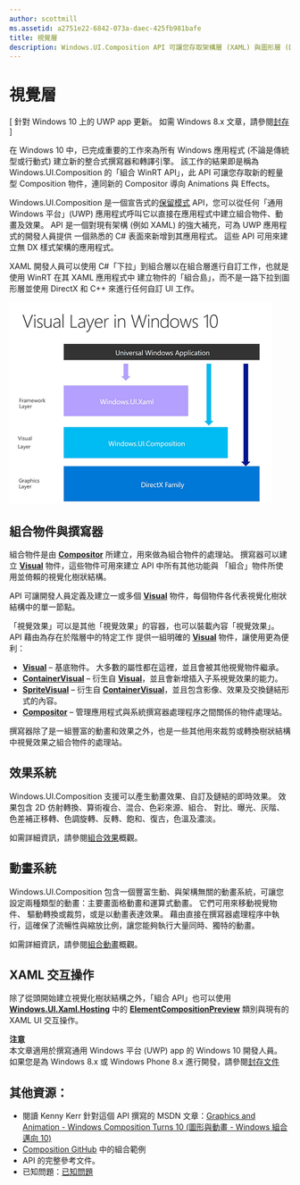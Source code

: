 ```yaml
---
author: scottmill
ms.assetid: a2751e22-6842-073a-daec-425fb981bafe
title: 視覺層
description: Windows.UI.Composition API 可讓您存取架構層 (XAML) 與圖形層 (DirectX) 之間的組合層。
---
```

# 視覺層

\[ 針對 Windows 10 上的 UWP app 更新。 如需 Windows 8.x 文章，請參閱[封存](http://go.microsoft.com/fwlink/p/?linkid=619132) \]

在 Windows 10 中，已完成重要的工作來為所有 Windows 應用程式 (不論是傳統型或行動式) 建立新的整合式撰寫器和轉譯引擎。 該工作的結果即是稱為 Windows.UI.Composition 的「組合 WinRT API」，此 API 可讓您存取新的輕量型 Composition 物件，連同新的 Compositor 導向 Animations 與 Effects。

Windows.UI.Composition 是一個宣告式的[保留模式](https://msdn.microsoft.com/library/windows/desktop/ff684178.aspx) API，您可以從任何「通用 Windows 平台」(UWP) 應用程式呼叫它以直接在應用程式中建立組合物件、動畫及效果。 API 是一個對現有架構 (例如 XAML) 的強大補充，可為 UWP 應用程式的開發人員提供 一個熟悉的 C# 表面來新增到其應用程式。 這些 API 可用來建立無 DX 樣式架構的應用程式。

XAML 開發人員可以使用 C#「下拉」到組合層以在組合層進行自訂工作，也就是使用 WinRT 在其 XAML 應用程式中 建立物件的「組合島」，而不是一路下拉到圖形層並使用 DirectX 和 C++ 來進行任何自訂 UI 工作。

![](images/layers-win-ui-composition.png)
## <span id="Composition_Objects_and_The_Compositor"></span><span id="composition_objects_and_the_compositor"></span><span id="COMPOSITION_OBJECTS_AND_THE_COMPOSITOR"></span>組合物件與撰寫器

組合物件是由 [**Compositor**](https://msdn.microsoft.com/library/windows/apps/Dn706789) 所建立，用來做為組合物件的處理站。 撰寫器可以建立 [**Visual**](https://msdn.microsoft.com/library/windows/apps/Dn706858) 物件，這些物件可用來建立 API 中所有其他功能與 「組合」物件所使用並倚賴的視覺化樹狀結構。

API 可讓開發人員定義及建立一或多個 [**Visual**](https://msdn.microsoft.com/library/windows/apps/Dn706858) 物件，每個物件各代表視覺化樹狀結構中的單一節點。

「視覺效果」可以是其他「視覺效果」的容器，也可以裝載內容「視覺效果」。 API 藉由為存在於階層中的特定工作 提供一組明確的 [**Visual**](https://msdn.microsoft.com/library/windows/apps/Dn706858) 物件，讓使用更為便利：

-   [
            **Visual**](https://msdn.microsoft.com/library/windows/apps/Dn706858) – 基底物件。 大多數的屬性都在這裡，並且會被其他視覺物件繼承。
-   [
            **ContainerVisual**](https://msdn.microsoft.com/library/windows/apps/Dn706810) – 衍生自 [**Visual**](https://msdn.microsoft.com/library/windows/apps/Dn706858)，並且會新增插入子系視覺效果的能力。
-   [
            **SpriteVisual**](https://msdn.microsoft.com/library/windows/apps/Mt589433) – 衍生自 [**ContainerVisual**](https://msdn.microsoft.com/library/windows/apps/Dn706810)，並且包含影像、效果及交換鏈結形式的內容。
-   [
            **Compositor**](https://msdn.microsoft.com/library/windows/apps/Dn706789) – 管理應用程式與系統撰寫器處理程序之間關係的物件處理站。

撰寫器除了是一組豐富的動畫和效果之外，也是一些其他用來裁剪或轉換樹狀結構中視覺效果之組合物件的處理站。

## <span id="Effects_System"></span><span id="effects_system"></span><span id="EFFECTS_SYSTEM"></span>效果系統

Windows.UI.Composition 支援可以產生動畫效果、自訂及鏈結的即時效果。 效果包含 2D 仿射轉換、算術複合、混合、色彩來源、組合、 對比、曝光、灰階、色差補正移轉、色調旋轉、反轉、飽和、復古，色溫及濃淡。

如需詳細資訊，請參閱[組合效果](composition-effects.md)概觀。

## <span id="Animation_System"></span><span id="animation_system"></span><span id="ANIMATION_SYSTEM"></span>動畫系統

Windows.UI.Composition 包含一個豐富生動、與架構無關的動畫系統，可讓您設定兩種類型的動畫：主要畫面格動畫和運算式動畫。 它們可用來移動視覺物件、 驅動轉換或裁剪，或是以動畫表達效果。 藉由直接在撰寫器處理程序中執行，這確保了流暢性與縮放比例，讓您能夠執行大量同時、獨特的動畫。

如需詳細資訊，請參閱[組合動畫](composition-animation.md)概觀。

## <span id="XAML_Interoperation"></span><span id="xaml_interoperation"></span><span id="XAML_INTEROPERATION"></span>XAML 交互操作

除了從頭開始建立視覺化樹狀結構之外，「組合 API」也可以使用 [**Windows.UI.Xaml.Hosting**](https://msdn.microsoft.com/library/windows/apps/Hh701908) 中的 [**ElementCompositionPreview**](https://msdn.microsoft.com/library/windows/apps/Mt608976) 類別與現有的 XAML UI 交互操作。


**注意**  
本文章適用於撰寫通用 Windows 平台 (UWP) app 的 Windows 10 開發人員。 如果您是為 Windows 8.x 或 Windows Phone 8.x 進行開發，請參閱[封存文件](http://go.microsoft.com/fwlink/p/?linkid=619132)

 

## <span id="Additional_Resources_"></span><span id="additional_resources_"></span><span id="ADDITIONAL_RESOURCES_"></span>其他資源：

-   閱讀 Kenny Kerr 針對這個 API 撰寫的 MSDN 文章：[Graphics and Animation - Windows Composition Turns 10 (圖形與動畫 - Windows 組合邁向 10)](https://msdn.microsoft.com/magazine/mt590968)
-   [Composition GitHub](https://github.com/Microsoft/composition) 中的組合範例
-   API 的完整參考文件。
-   已知問題：[已知問題](https://social.msdn.microsoft.com/Forums/en-US/home?forum=Win10SDKToolsIssues)

 

 






<!--HONumber=May16_HO2-->


